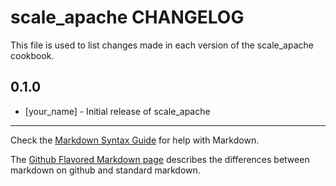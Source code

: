 # scale_apache CHANGELOG

This file is used to list changes made in each version of the scale_apache cookbook.

## 0.1.0
- [your_name] - Initial release of scale_apache

- - -
Check the [Markdown Syntax Guide](http://daringfireball.net/projects/markdown/syntax) for help with Markdown.

The [Github Flavored Markdown page](http://github.github.com/github-flavored-markdown/) describes the differences between markdown on github and standard markdown.
